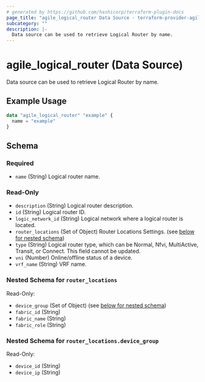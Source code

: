 ```yaml
---
# generated by https://github.com/hashicorp/terraform-plugin-docs
page_title: "agile_logical_router Data Source - terraform-provider-agile"
subcategory: ""
description: |-
  Data source can be used to retrieve Logical Router by name.
---
```


# agile_logical_router (Data Source)

Data source can be used to retrieve Logical Router by name.

## Example Usage

```terraform
data "agile_logical_router" "example" {
  name = "example"
}
```

<!-- schema generated by tfplugindocs -->
## Schema

### Required

- `name` (String) Logical router name.

### Read-Only

- `description` (String) Logical router description.
- `id` (String) Logical router ID.
- `logic_network_id` (String) Logical network where a logical router is located.
- `router_locations` (Set of Object) Router Locations Settings. (see [below for nested schema](#nestedatt--router_locations))
- `type` (String) Logical router type, which can be Normal, Nfvi, MultiActive, Transit, or Connect. This field cannot be updated.
- `vni` (Number) Online/offline status of a device.
- `vrf_name` (String) VRF name.

<a id="nestedatt--router_locations"></a>
### Nested Schema for `router_locations`

Read-Only:

- `device_group` (Set of Object) (see [below for nested schema](#nestedobjatt--router_locations--device_group))
- `fabric_id` (String)
- `fabric_name` (String)
- `fabric_role` (String)

<a id="nestedobjatt--router_locations--device_group"></a>
### Nested Schema for `router_locations.device_group`

Read-Only:

- `device_id` (String)
- `device_ip` (String)


